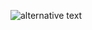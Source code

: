 ![alternative text](http://www.plantuml.com/plantuml/proxy?src=https://raw.githubusercontent.com/arulprasathr/wiki-documentation/master/uml/servlet-lifecycle.txt)

